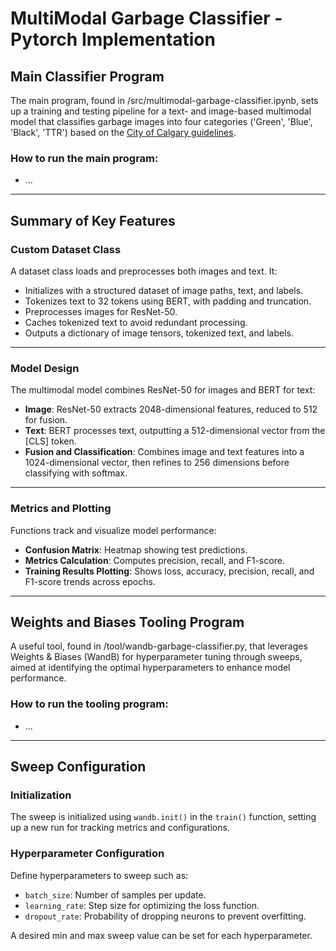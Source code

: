 # MultiModal Garbage Classifier - Pytorch Implementation

## Main Classifier Program
The main program, found in /src/multimodal-garbage-classifier.ipynb, sets up a training and testing pipeline for a text- and image-based multimodal model that classifies garbage images into four categories ('Green', 'Blue', 'Black', 'TTR') based on the [City of Calgary guidelines](https://www.calgary.ca/waste/what-goes-where/default.html). 

### How to run the main program:
- ...

---

## Summary of Key Features

### Custom Dataset Class
A dataset class loads and preprocesses both images and text. It:
   - Initializes with a structured dataset of image paths, text, and labels.
   - Tokenizes text to 32 tokens using BERT, with padding and truncation.
   - Preprocesses images for ResNet-50.
   - Caches tokenized text to avoid redundant processing.
   - Outputs a dictionary of image tensors, tokenized text, and labels.

---

### Model Design

The multimodal model combines ResNet-50 for images and BERT for text:
   - **Image**: ResNet-50 extracts 2048-dimensional features, reduced to 512 for fusion.
   - **Text**: BERT processes text, outputting a 512-dimensional vector from the [CLS] token.
   - **Fusion and Classification**: Combines image and text features into a 1024-dimensional vector, then refines to 256 dimensions before classifying with softmax.
  
---

### **Metrics and Plotting**
Functions track and visualize model performance:
   - **Confusion Matrix**: Heatmap showing test predictions.
   - **Metrics Calculation**: Computes precision, recall, and F1-score.
   - **Training Results Plotting**: Shows loss, accuracy, precision, recall, and F1-score trends across epochs.
   
---

## Weights and Biases Tooling Program
A useful tool, found in /tool/wandb-garbage-classifier.py, that leverages Weights & Biases (WandB) for hyperparameter tuning through sweeps, aimed at identifying the optimal hyperparameters to enhance model performance.

### How to run the tooling program:
- ...

---

## Sweep Configuration

### Initialization
The sweep is initialized using `wandb.init()` in the `train()` function, setting up a new run for tracking metrics and configurations.

### Hyperparameter Configuration
Define hyperparameters to sweep such as:
   - `batch_size`: Number of samples per update.
   - `learning_rate`: Step size for optimizing the loss function.
   - `dropout_rate`: Probability of dropping neurons to prevent overfitting.

A desired min and max sweep value can be set for each hyperparameter. 